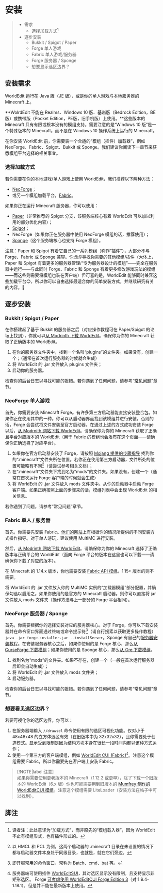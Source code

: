# 安装

> * 需求
>   * 选择加载方式[^1]
> * 逐步安装
>   * Bukkit / Spigot / Paper
>   * Forge 单人游戏
>   * Fabric 单人游戏/服务器
>   * Forge 服务器 / Sponge
>   * 想要显示选区边界？

## 安装需求

WorldEdit 运行在 Java 版（JE 版），或是你的单人游戏与本地服务器的 Minecraft 上。

**WolrdEdit 不能在 Realms、Windows 10 版、基岩版（Bedrock Edition，BE 版）或携带版（Pocket Edition，PE版，旧手机版）上使用。**这些版本的 Minecraft 只有有限或根本没有的模组支持。需要注意的是“Windows 10 版”是一个特殊版本的 Minecraft，而不是在 Windows 10 操作系统上运行的 Minecraft。

在你安装 WorldEdit 前，你需要装一个合适的“模组（插件）加载器”，例如 NeoForge、Fabric、Spigot、Bukkit 或 Sponge。我们建议你阅读下一章节来获悉模组平台选择的相关事宜。

### 选择加载方式

若你需要在你的本地游戏/单人游戏上使用 WorldEdit，我们推荐以下两种方法：
* [NeoForge](https://neoforged.net/)；
* 或另一个模组加载平台，[Fabric](https://fabricmc.net/)。

如果你正在运行 Minecraft 服务器，你可以使用：
* [Paper](https://papermc.io/)（非常推荐的 Spigot 分支，该服务端核心有着 WorldEdit 可以加以利用的部分优化内容）；
* [Spigot](https://www.spigotmc.org/)；
* NeoForge（如果你正在服务器中使用 NeoForge 模组的话，推荐使用）；
* [Sponge](https://www.spongepowered.org/)（这个服务端核心也支持 Forge 模组）。

注意：Paper 和 Spigot 有着它自己的一系列模组（称作“插件”），大部分不与 Forge、Fabric 或 Sponge 兼容。你*也许*寻找你需要的其他模组/插件（大体上，Paper 和 Spigot 有着更多的服务器管理/“专为服务器设计的模组”——完全在服务器中运行——与此同时 Forge、Fabric 和 Sponge 有着更多修改游戏玩法的模组——而这些则需要将模组也装在客户端）但可喜的是，WorldEdit 能够同时兼容这些加载平台😊，所以你可以自由选择最适合你的简单安装方式，并继续研究有关的内容。🤙

## 逐步安装

### Bukkit / Spigot / Paper

在你搭建起了基于 Bukkit 的服务器之后（对应操作教程可在 Paper/Spigot 的论坛上找到），你就可以[从 Modrinth 下载 WorldEdit](https://modrinth.com/plugin/worldedit/versions?l=bukkit)。确保你为你的 Minecraft 获取了正确版本的 WorldEdit。

1. 在你的服务器文件夹中，找到一个名叫“plugins”的文件夹。如果没有，创建一个；（通常在首次运行服务器的时候就会生成）
2. 将 WorldEdit 的 .jar 文件放入 plugins 文件夹；
3. 启动你的服务器。

检查你的后台日志以寻找可能的报错。若你遇到了任何问题，请参考“[常见问题](common-questions.md)”章节。

### NeoForge 单人游戏

首先，你需要安装 Minecraft Forge。有许多第三方启动器能直接安装整合包。如果你正在使用其中的一种，你可以从启动器界面找到该模组并进行安装。否则的话，Forge 会尝试将文件安装至官方启动器。在通过上述的方式成功安装 Forge 以后，[从 Modrnith 网站下载 WorldEdit](https://modrinth.com/plugin/worldedit/versions?l=neoforge)。请确保你为你的 Minecraft 获取了正确且平台对应版本的 WorldEdit（用于 Fabric 的模组也会发布在这个页面——请确保你正确选择了对应平台）。
1. 如果你在官方启动器安装了 Forge，请按照 [Mojang 提供的步骤指导](https://help.minecraft.net/hc/en-us/articles/4409159214605) 找到你的“.minecraft”文件夹所在位置。若你正在使用第三方启动器，文件所处的位置可能略有不同[^3]（请尝试参考相关文档）；
2. 在“.minecraft”文件夹下找到名为“mods”的文件夹。如果没有，创建一个（通常在首次运行 Forge 客户端的时候就会生成）
3. 将 WorldEdit 的 .jar 文件放入 mods 文件夹中。从你的启动器中启动 Forge 客户端。如果正确按照上面的步骤来的话，模组列表中会出现 WorldEdit 的相关信息。

若你遇到了问题，请参考“常见问题”章节。

### Fabric 单人 / 服务器

首先，你需要先安装 Fabric。[他们的网站](https://fabricmc.net/wiki/install)上有根据你的情况所提供的不同安装方式操作指导。对于单人游玩，建议使用 MultiMC 进行安装。
 
然后，[从 Modrinth 网站下载 WorldEdit](https://modrinth.com/plugin/worldedit/versions?l=fabric)。请确保你为你的 Minecraft 选择了正确版本与正确平台的 WorldEdit（面向 Forge 平台的版本在这里也可以下载——请确保你下载了对应的版本）。

在 Minecraft 的 1.14.x 版本，你也需要安装 [Fabric API 模组](https://modrinth.com/mod/fabric-api/versions)。1.15+ 版本的则不需要。

将 WorldEdit 的 .jar 文件放入你的 MultiMC 实例的“加载器模组”部分配置，并确保勾选以启用之，如果你使用的是官方的 Minecraft 启动器，则你可以直接将 jar 文件放入 mods 文件夹（操作方法与上一部分的 Forge 平台相同）。

### NeoForge 服务器 / Sponge

首先，你需要根据你的选择安装对应的服务器核心。对于 Forge，你可以下载安装器并在命令窗口界面通过终端或命令提示符[^4]（请自行搜索以获取更多操作教程）`java -jar forge-installer.jar --installServer`。Sponge 有自己的[服务器安装教程](https://docs.spongepowered.org/stable/en/server/quickstart.html)。在安装服务器核心之后，如果你使用的是 Forge 核心，那么[从 CurseForge 下载模组](https://www.curseforge.com/minecraft/mc-mods/worldedit/files)；如果你使用的是 Sponge 核心，那么[从 Ore 下载模组](https://ore.spongepowered.org/EngineHub/WorldEdit)。

1. 找到名为“mods”的文件夹。如果不存在，创建一个（一般在首次运行服务器后即会自动生成）；
2. 将 WorldEdit 的 .jar 文件放入 mods 文件夹；
3. 启动服务器。

检查你的后台日志以寻找可能的报错。若你遇到了任何问题，请参考“常见问题”章节。

### 想要看见选区边界？

若要可视化你的选区边界，你可以：

1. 在服务器端输入 `//drawsel` 命令使用有限的选区可视化功能。仅对小于 48x48x48 的立方体选区有效（在旧版本中为 32x32x32），且你需要处于创造模式。显示受到限制是因为结构方块本身在很长一段时间内都以该种方式运作；
2. 使用一个第三方的客户端模组，例如 [WorldEdit CUI (Fabric)](https://modrinth.com/mod/worldedit-cui)[^5]。注意这个模组需要 Fabric，所以你需要先在客户端上安装 Fabric。

> [!NOTE|label:注意]    
> 如果你需要使用更老版本的 Minecraft（1.12.2 或更早），除了下载一个旧版本的 WorldEdit（6.x 版）你也可能需要用到旧版本的 [Mumfrey 制作的 WorldEditCUI 模组](https://www.minecraftforum.net/forums/mapping-and-modding-java-edition/minecraft-mods/1292886-worldeditcui)。注意这个模组需要 LiteLoader（安装方法在帖子中可以找到）。

## 脚注

[^1]: 译者注：此处意译为“加载方式”，而非原先的“模组载入器”，因为 WorldEdit 不止有模组形式，也有插件形式的。

[^3]: 以 HMCL 和 PCL 为例，这两个启动器的 .minecraft 目录在未设置的情况下都与启动器文件本身处于同级目录，也就是，就在它们旁边。

[^4]: 即开服常用的命令窗口，常称为 Batch、cmd、bat 等。

[^5]: 服务器端可使用插件 [WorldEditSUI](https://www.spigotmc.org/resources/worldeditsui-visualize-your-selection.60726/)，其对选区显示没有限制，且支持显示非矩形选区。
Forge [可考虑使用 WorldEditCUI Forge Edition 3](https://www.curseforge.com/minecraft/mc-mods/worldeditcui-forge-edition-3)（对 1.9.4-1.18.1），但是并不能在最新版本上使用。